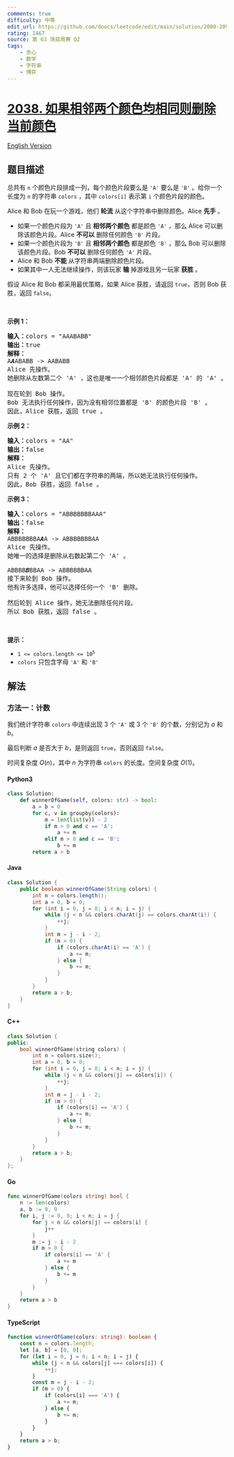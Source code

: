 ```yaml
---
comments: true
difficulty: 中等
edit_url: https://github.com/doocs/leetcode/edit/main/solution/2000-2099/2038.Remove%20Colored%20Pieces%20if%20Both%20Neighbors%20are%20the%20Same%20Color/README.md
rating: 1467
source: 第 63 场双周赛 Q2
tags:
    - 贪心
    - 数学
    - 字符串
    - 博弈
---
```


<!-- problem:start -->

# [2038. 如果相邻两个颜色均相同则删除当前颜色](https://leetcode.cn/problems/remove-colored-pieces-if-both-neighbors-are-the-same-color)

[English Version](/solution/2000-2099/2038.Remove%20Colored%20Pieces%20if%20Both%20Neighbors%20are%20the%20Same%20Color/README_EN.md)

## 题目描述

<!-- description:start -->

<p>总共有 <code>n</code>&nbsp;个颜色片段排成一列，每个颜色片段要么是&nbsp;<code>'A'</code>&nbsp;要么是&nbsp;<code>'B'</code>&nbsp;。给你一个长度为&nbsp;<code>n</code>&nbsp;的字符串&nbsp;<code>colors</code>&nbsp;，其中&nbsp;<code>colors[i]</code>&nbsp;表示第&nbsp;<code>i</code>&nbsp;个颜色片段的颜色。</p>

<p>Alice 和 Bob 在玩一个游戏，他们 <strong>轮流</strong>&nbsp;从这个字符串中删除颜色。Alice <strong>先手</strong>&nbsp;。</p>

<ul>
	<li>如果一个颜色片段为 <code>'A'</code>&nbsp;且 <strong>相邻两个颜色</strong>&nbsp;都是颜色 <code>'A'</code>&nbsp;，那么 Alice 可以删除该颜色片段。Alice&nbsp;<strong>不可以</strong>&nbsp;删除任何颜色&nbsp;<code>'B'</code>&nbsp;片段。</li>
	<li>如果一个颜色片段为 <code>'B'</code>&nbsp;且 <strong>相邻两个颜色</strong>&nbsp;都是颜色 <code>'B'</code>&nbsp;，那么 Bob 可以删除该颜色片段。Bob <strong>不可以</strong>&nbsp;删除任何颜色 <code>'A'</code>&nbsp;片段。</li>
	<li>Alice 和 Bob <strong>不能</strong>&nbsp;从字符串两端删除颜色片段。</li>
	<li>如果其中一人无法继续操作，则该玩家 <b>输</b>&nbsp;掉游戏且另一玩家 <strong>获胜</strong>&nbsp;。</li>
</ul>

<p>假设 Alice 和 Bob 都采用最优策略，如果 Alice 获胜，请返回&nbsp;<code>true</code>，否则 Bob 获胜，返回<em>&nbsp;</em><code>false</code>。</p>

<p>&nbsp;</p>

<p><strong>示例 1：</strong></p>

<pre><b>输入：</b>colors = "AAABABB"
<b>输出：</b>true
<b>解释：</b>
A<em><strong>A</strong></em>ABABB -&gt; AABABB
Alice 先操作。
她删除从左数第二个 'A' ，这也是唯一一个相邻颜色片段都是 'A' 的 'A' 。

现在轮到 Bob 操作。
Bob 无法执行任何操作，因为没有相邻位置都是 'B' 的颜色片段 'B' 。
因此，Alice 获胜，返回 true 。
</pre>

<p><strong>示例 2：</strong></p>

<pre><b>输入：</b>colors = "AA"
<b>输出：</b>false
<strong>解释：</strong>
Alice 先操作。
只有 2 个 'A' 且它们都在字符串的两端，所以她无法执行任何操作。
因此，Bob 获胜，返回 false 。
</pre>

<p><strong>示例 3：</strong></p>

<pre><b>输入：</b>colors = "ABBBBBBBAAA"
<b>输出：</b>false
<strong>解释：</strong>
ABBBBBBBA<em><strong>A</strong></em>A -&gt; ABBBBBBBAA
Alice 先操作。
她唯一的选择是删除从右数起第二个 'A' 。

ABBBB<strong><em>B</em></strong>BBAA -&gt; ABBBBBBAA
接下来轮到 Bob 操作。
他有许多选择，他可以选择任何一个 'B' 删除。

然后轮到 Alice 操作，她无法删除任何片段。
所以 Bob 获胜，返回 false 。
</pre>

<p>&nbsp;</p>

<p><strong>提示：</strong></p>

<ul>
	<li><code>1 &lt;=&nbsp;colors.length &lt;= 10<sup>5</sup></code></li>
	<li><code>colors</code>&nbsp;只包含字母&nbsp;<code>'A'</code>&nbsp;和&nbsp;<code>'B'</code></li>
</ul>

<!-- description:end -->

## 解法

<!-- solution:start -->

### 方法一：计数

我们统计字符串 `colors` 中连续出现 $3$ 个 `'A'` 或 $3$ 个 `'B'` 的个数，分别记为 $a$ 和 $b$。

最后判断 $a$ 是否大于 $b$，是则返回 `true`，否则返回 `false`。

时间复杂度 $O(n)$，其中 $n$ 为字符串 `colors` 的长度。空间复杂度 $O(1)$。

<!-- tabs:start -->

#### Python3

```python
class Solution:
    def winnerOfGame(self, colors: str) -> bool:
        a = b = 0
        for c, v in groupby(colors):
            m = len(list(v)) - 2
            if m > 0 and c == 'A':
                a += m
            elif m > 0 and c == 'B':
                b += m
        return a > b
```

#### Java

```java
class Solution {
    public boolean winnerOfGame(String colors) {
        int n = colors.length();
        int a = 0, b = 0;
        for (int i = 0, j = 0; i < n; i = j) {
            while (j < n && colors.charAt(j) == colors.charAt(i)) {
                ++j;
            }
            int m = j - i - 2;
            if (m > 0) {
                if (colors.charAt(i) == 'A') {
                    a += m;
                } else {
                    b += m;
                }
            }
        }
        return a > b;
    }
}
```

#### C++

```cpp
class Solution {
public:
    bool winnerOfGame(string colors) {
        int n = colors.size();
        int a = 0, b = 0;
        for (int i = 0, j = 0; i < n; i = j) {
            while (j < n && colors[j] == colors[i]) {
                ++j;
            }
            int m = j - i - 2;
            if (m > 0) {
                if (colors[i] == 'A') {
                    a += m;
                } else {
                    b += m;
                }
            }
        }
        return a > b;
    }
};
```

#### Go

```go
func winnerOfGame(colors string) bool {
	n := len(colors)
	a, b := 0, 0
	for i, j := 0, 0; i < n; i = j {
		for j < n && colors[j] == colors[i] {
			j++
		}
		m := j - i - 2
		if m > 0 {
			if colors[i] == 'A' {
				a += m
			} else {
				b += m
			}
		}
	}
	return a > b
}
```

#### TypeScript

```ts
function winnerOfGame(colors: string): boolean {
    const n = colors.length;
    let [a, b] = [0, 0];
    for (let i = 0, j = 0; i < n; i = j) {
        while (j < n && colors[j] === colors[i]) {
            ++j;
        }
        const m = j - i - 2;
        if (m > 0) {
            if (colors[i] === 'A') {
                a += m;
            } else {
                b += m;
            }
        }
    }
    return a > b;
}
```

<!-- tabs:end -->

<!-- solution:end -->

<!-- problem:end -->
